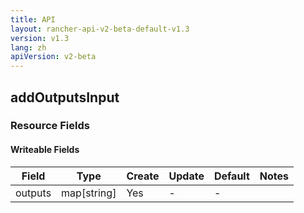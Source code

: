 ```yaml
---
title: API
layout: rancher-api-v2-beta-default-v1.3
version: v1.3
lang: zh
apiVersion: v2-beta
---
```


## addOutputsInput



### Resource Fields

#### Writeable Fields

Field | Type | Create | Update | Default | Notes
---|---|---|---|---|---
outputs | map[string] | Yes | - | - | 



<br>
